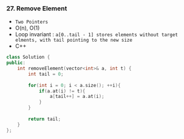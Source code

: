 ### 27. Remove Element
* `Two Pointers`
* O(n), O(1)
* Loop invariant : `a[0..tail - 1] stores elements without target elments, with tail pointing to the new size`
* C++
```cpp
class Solution {
public:
    int removeElement(vector<int>& a, int t) {
        int tail = 0;
        
        for(int i = 0; i < a.size(); ++i){
            if(a.at(i) != t){
                a[tail++] = a.at(i);
            }
        }
        
        return tail;
    }
};
```
